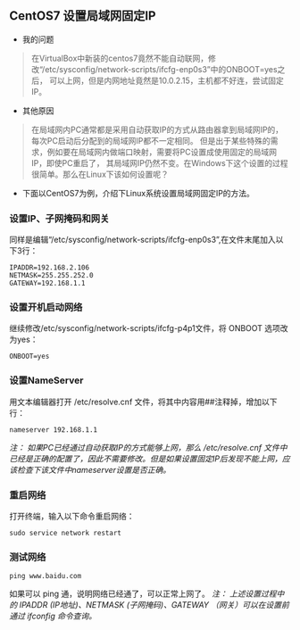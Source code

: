 ## CentOS7 设置局域网固定IP

- 我的问题
>在VirtualBox中新装的centos7竟然不能自动联网，修改“/etc/sysconfig/network-scripts/ifcfg-enp0s3”中的ONBOOT=yes之后，
 可以上网，但是内网地址竟然是10.0.2.15，主机都不好连，尝试固定IP。
- 其他原因
>在局域网内PC通常都是采用自动获取IP的方式从路由器拿到局域网IP的，每次PC启动后分配到的局域网IP都不一定相同。
 但是出于某些特殊的需求，例如要在局域网内做端口映射，需要将PC设置成使用固定的局域网IP，即使PC重启了，
 其局域网IP仍然不变。在Windows下这个设置的过程很简单。那么在Linux下该如何设置呢？
- 下面以CentOS7为例，介绍下Linux系统设置局域网固定IP的方法。

###  设置IP、子网掩码和网关
同样是编辑“/etc/sysconfig/network-scripts/ifcfg-enp0s3”,在文件末尾加入以下3行：
```
IPADDR=192.168.2.106
NETMASK=255.255.252.0
GATEWAY=192.168.1.1
```

### 设置开机启动网络
继续修改/etc/sysconfig/network-scripts/ifcfg-p4p1文件，将 ONBOOT 选项改为yes：
```
ONBOOT=yes
```

### 设置NameServer
用文本编辑器打开 /etc/resolve.cnf 文件，将其中内容用##注释掉，增加以下行：
```
nameserver 192.168.1.1
```
_注：_
_如果PC已经通过自动获取IP的方式能够上网，那么 /etc/resolve.cnf 文件中已经是正确的配置了，因此不需要修改。但是如果设置固定IP后发现不能上网，应该检查下该文件中nameserver设置是否正确。_

### 重启网络
打开终端，输入以下命令重启网络：
```
sudo service network restart
```

###  测试网络
```
ping www.baidu.com
```
如果可以 ping 通，说明网络已经通了，可以正常上网了。
_注：
上述设置过程中的 IPADDR (IP地址)、NETMASK (子网掩码)、GATEWAY （网关）可以在设置前通过 ifconfig 命令查询。_